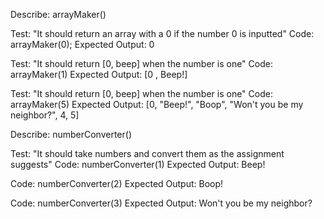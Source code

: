 Describe: arrayMaker()

Test: "It should return an array with a 0 if the number 0 is inputted"
Code: arrayMaker(0);
Expected Output: 0

Test: "It should return [0, beep] when the number is one"
Code: arrayMaker(1)
Expected Output: [0 , Beep!]

Test: "It should return [0, beep] when the number is one"
Code: arrayMaker(5)
Expected Output: [0, "Beep!", "Boop", "Won't you be my neighbor?", 4, 5]

Describe: numberConverter()

Test: "It should take numbers and convert them as the assignment suggests"
Code: numberConverter(1)
Expected Output: Beep!

Code: numberConverter(2)
Expected Output: Boop!

Code: numberConverter(3)
Expected Output: Won't you be my neighbor?